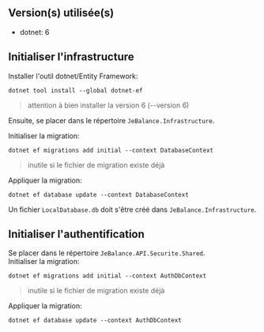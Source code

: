 ## Version(s) utilisée(s)
- dotnet: 6

## Initialiser l'infrastructure
Installer l'outil dotnet/Entity Framework:
```shell
dotnet tool install --global dotnet-ef
```
> attention à bien installer la version 6 (--version 6)

Ensuite, se placer dans le répertoire `JeBalance.Infrastructure`.

Initialiser la migration:
```shell
dotnet ef migrations add initial --context DatabaseContext
```
> inutile si le fichier de migration existe déjà

Appliquer la migration:
```shell
dotnet ef database update --context DatabaseContext
```

Un fichier `LocalDatabase.db` doit s'être créé dans `JeBalance.Infrastructure`.

## Initialiser l'authentification
Se placer dans le répertoire `JeBalance.API.Securite.Shared`.  
Initialiser la migration:
```shell
dotnet ef migrations add initial --context AuthDbContext
```
> inutile si le fichier de migration existe déjà

Appliquer la migration:
```shell
dotnet ef database update --context AuthDbContext
```
